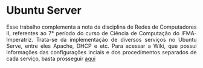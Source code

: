 # Ubuntu Server

<p align="justify">Esse trabalho complementa a nota da disciplina de Redes de Computadores II, referentes ao 7° período do curso de Ciência de Computação do IFMA-Imperatriz. Trata-se da implementação de diversos serviços no Ubuntu Serve, entre eles Apache, DHCP e etc. Para acessar a Wiki, que possui informações das configurações inciais e dos procedimentos separados de cada serviço, basta prosseguir <a href = "https://github.com/italovin/ubuntu-server/wiki">aqui</a></p>

